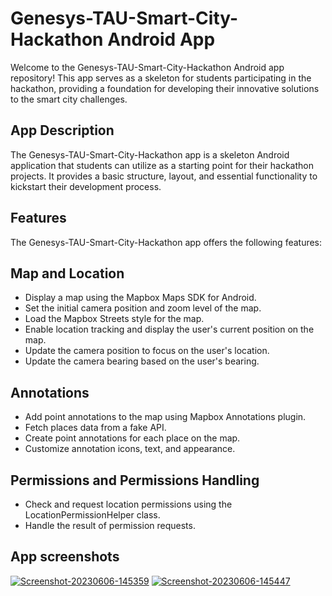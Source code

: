 # Genesys-TAU-Smart-City-Hackathon Android App

Welcome to the Genesys-TAU-Smart-City-Hackathon Android app repository! This app serves as a skeleton for students participating in the hackathon, providing a foundation for developing their innovative solutions to the smart city challenges.

## App Description

The Genesys-TAU-Smart-City-Hackathon app is a skeleton Android application that students can utilize as a starting point for their hackathon projects. It provides a basic structure, layout, and essential functionality to kickstart their development process.

## Features
The Genesys-TAU-Smart-City-Hackathon app offers the following features:

## Map and Location
* Display a map using the Mapbox Maps SDK for Android.
* Set the initial camera position and zoom level of the map.
* Load the Mapbox Streets style for the map.
* Enable location tracking and display the user's current position on the map.
* Update the camera position to focus on the user's location.
* Update the camera bearing based on the user's bearing.

## Annotations
* Add point annotations to the map using Mapbox Annotations plugin.
* Fetch places data from a fake API.
* Create point annotations for each place on the map.
* Customize annotation icons, text, and appearance.

## Permissions and Permissions Handling
* Check and request location permissions using the LocationPermissionHelper class.
* Handle the result of permission requests.

## App screenshots
<a href="https://ibb.co/f0Zp0TW"><img src="https://i.ibb.co/w68W62q/Screenshot-20230606-145359.png" alt="Screenshot-20230606-145359" border="0"></a>
<a href="https://ibb.co/094Q09B"><img src="https://i.ibb.co/s1xtT15/Screenshot-20230606-145447.png" alt="Screenshot-20230606-145447" border="0"></a>



